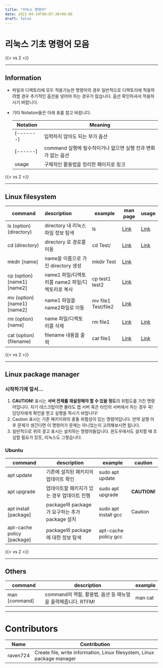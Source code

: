 ```yaml
---
title: "리눅스 명령어"
date: 2021-04-29T00:07:30+09:00
draft: false
---
```


# 리눅스 기초 명령어 모음

{{< vs 2 >}}

---
## Information

- 파일과 디렉토리에 모두 적용가능한 명령어의 경우 일반적으로 디렉토리에 적용하려할 경우 추가적인 옵션을 넣어야 하는 경우가 많습니다. 옵션 확인하셔서 적용하시기 바랍니다.
- 기타 Notation들은 아래 표를 참고 바랍니다.

   | Notation  | Meaning                                                       |
   | --------- | ------------------------------------------------------------- |
   | (-------) | 입력하지 않아도 되는 부가 옵션                                |
   | [------]  | command 실행에 필수적이거나 없으면 실행 전과 변화가 없는 옵션 |
   | usage     | 구체적인 활용법을 정리한 페이지로 링크                        |

{{< vs 2 >}}

---
## Linux filesystem

| command                     | description                                      | example             | man page                                                   | usage                         |
| --------------------------- | :----------------------------------------------- | ------------------- | ---------------------------------------------------------- | ----------------------------- |
| ls (option) (directory)     | directory 내 리눅스 파일 정보 탐색               | ls                  | [Link](https://man7.org/linux/man-pages/man1/ls.1.html)    | [Link](https://skkuoverflow.com/ko/posts/linux/ls/)  |
| cd (directory)              | directory 로 경로를 이동                         | cd Test/            | [Link](https://man7.org/linux/man-pages/man1/cd.1p.html)   | [Link](https://skkuoverflow.com/ko/posts/linux/cd/)  |
| mkdir [name]                | name을 이름으로 가진 directory 생성              | mkdir Test          | [Link](https://man7.org/linux/man-pages/man1/mkdir.1.html) |                               |
| cp (option) [name1] [name2] | name1 파일/디렉토리를 name2 파일/디렉토리로 복사 | cp test1 test2      | [Link](https://man7.org/linux/man-pages/man1/cp.1.html)    |                               |
| mv (option) [name1] [name2] | name1 파일을 name2파일로 이동                    | mv file1 Test/file2 | [Link](https://man7.org/linux/man-pages/man1/mv.1.html)    |                               |
| rm (option) [name]          | name 파일/디렉토리를 삭제                        | rm file1            | [Link](https://man7.org/linux/man-pages/man1/rm.1.html)    | [Link](https://skkuoverflow.com/ko/posts/linux/rm/)  |
| cat (option) (filename)     | filename 내용을 출력                             | cat file1           | [Link](https://man7.org/linux/man-pages/man1/cat.1.html)   | [Link](https://skkuoverflow.com/ko/posts/linux/cat/) |

{{< vs 2 >}}

---
## Linux package manager

### 시작하기에 앞서...

1. **CAUTION!** 표시는 **서버 전체를 재설정해야 할 수 있을 정도**의 위험도를 가진 명령어입니다. 자기 데스크탑이면 몰라도 랩 서버 혹은 타인의 서버에서 하는 경우 꼭! 담당자에게 확인을 받고 실행을 하시기 바랍니다!
2. Caution 표시는 기존 패키지와의 충돌 위험성이 있는 명령어입니다. 만약 실행 이후 문제가 생긴다면 이 명령어가 문제는 아니었는지 고려해보시면 됩니다.
3. 일반적으로 위의 경고 표시는 설치하는 명령어들입니다. 윈도우에서도 설치할 때 조심할 필요가 있듯, 리눅스도 그렇습니다.

### Ubuntu

| command                    | description                                    | example              | caution      |
| -------------------------- | ---------------------------------------------- | -------------------- | ------------ |
| apt update                 | 기존에 설치된 패키지의 업데이트 확인           | sudo apt update      |              |
| apt upgrade                | 업데이트할 패키지가 있는 경우 업데이트 진행    | sudo apt upgrade     | **CAUTION!** |
| apt install [package]      | package와 package가 요구하는 추가 package 설치 | sudo apt install gcc | Caution      |
| apt-cache policy [package] | package와 package에 대한 정보 탐색             | apt-cache policy gcc |              |

{{< vs 2 >}}

---
## Others

| command       | description                                                  | example |
| ------------- | ------------------------------------------------------------ | ------- |
| man [command] | command의 역할, 활용법, 옵션 등 매뉴얼을 출력해줍니다. RTFM! | man cat |

---

# Contributors

| Name     | Contribution                                                            |
| -------- | ----------------------------------------------------------------------- |
| raven724 | Create file, write information, Linux filesystem, Linux package manager |
